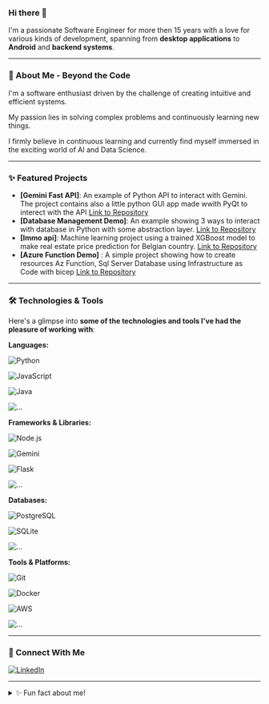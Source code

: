 
### Hi there 👋

I'm a passionate Software Engineer for more then 15 years with a love for various kinds of development, spanning from **desktop applications** to **Android** and **backend systems**.

---


### 🚀 About Me - Beyond the Code

I'm a software enthusiast driven by the challenge of creating intuitive and efficient systems. 

My passion lies in solving complex problems and continuously learning new things. 

I firmly believe in continuous learning and currently find myself immersed in the exciting world of AI and Data Science.

---

### ✨ Featured Projects

* **[Gemini Fast API]**: An example of Python API to interact with Gemini. The project contains also a little python GUI app made wwith PyQt to interect with the API [Link to Repository](https://github.com/Fillinger66/gemini-fastapi-example) 
* **[Database Management Demo]**: An example showing 3 ways to interact with database in Python with some abstraction layer. [Link to Repository](https://github.com/Fillinger66/database_management_demo)
* **[Immo api]**: Machine learning project using a trained XGBoost model to make real estate price prediction for Belgian country. [Link to Repository](https://github.com/Fillinger66/immo-api)
* **[Azure Function Demo]** : A simple project showing how to create resources Az Function, Sql Server Database using Infrastructure as Code with bicep [Link to Repository](https://github.com/Fillinger66/azure_fct_demo)

---

### 🛠️ Technologies & Tools

Here's a glimpse into **some of the technologies and tools I've had the pleasure of working with**:

**Languages:**

![Python](https://img.shields.io/badge/Python-3776AB?style=for-the-badge&logo=python&logoColor=white)

![JavaScript](https://img.shields.io/badge/JavaScript-F7DF1E?style=for-the-badge&logo=javascript&logoColor=black)

![Java](https://img.shields.io/badge/Java-F1DFCE?style=for-the-badge&logo=java&logoColor=black)

![...](https://img.shields.io/badge/...-FFFFFF?style=for-the-badge&logoColor=black)

**Frameworks & Libraries:**

![Node.js](https://img.shields.io/badge/Node.js-339933?style=for-the-badge&logo=node.js&logoColor=white)

![Gemini](https://img.shields.io/badge/Gemini-339933?style=for-the-badge&logo=google&logoColor=white)

![Flask](https://img.shields.io/badge/flask-339933?style=for-the-badge&logo=flask&logoColor=white)

![...](https://img.shields.io/badge/...-FFFFFF?style=for-the-badge&logoColor=black)



**Databases:** 

![PostgreSQL](https://img.shields.io/badge/PostgreSQL-4169E1?style=for-the-badge&logo=postgresql&logoColor=white)

![SQLite](https://img.shields.io/badge/SQLite-47A248?style=for-the-badge&logo=sqlite&logoColor=white)

![...](https://img.shields.io/badge/...-FFFFFF?style=for-the-badge&logoColor=black)

**Tools & Platforms:**

![Git](https://img.shields.io/badge/Git-F05032?style=for-the-badge&logo=git&logoColor=white)

![Docker](https://img.shields.io/badge/Docker-2496ED?style=for-the-badge&logo=docker&logoColor=white)

![AWS](https://img.shields.io/badge/AWS-232F3E?style=for-the-badge&logo=amazon-aws&logoColor=white)

![...](https://img.shields.io/badge/...-FFFFFF?style=for-the-badge&logoColor=black)

---




### 🔗 Connect With Me

[![LinkedIn](https://img.shields.io/badge/LinkedIn-0077B5?style=for-the-badge&logo=linkedin&logoColor=white)](https://www.linkedin.com/in/alexandrekavadias/)

---

<details>
  <summary>✨ Fun fact about me!</summary>
  <p>
    I love to hiking with my Border Collie when I'm not coding!
  </p>
</details>
